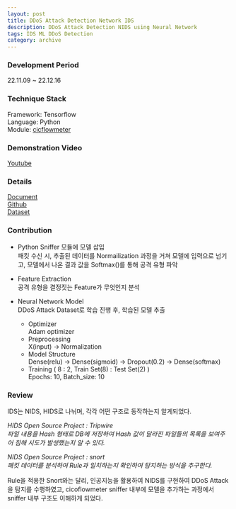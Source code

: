 ```yaml
---
layout: post
title: DDoS Attack Detection Network IDS
description: DDoS Attack Detection NIDS using Neural Network
tags: IDS ML DDoS Detection
category: archive
---
```


### Development Period
22.11.09 ~ 22.12.16

### Technique Stack  
Framework: Tensorflow   
Language: Python   
Module: [cicflowmeter](https://github.com/datthinh1801/cicflowmeter)

### Demonstration Video
[Youtube](https://youtu.be/wBjDQ6sChoc)

### Details

[Document](https://github.com/OH318/DoS-Intrusion-Detection-System/blob/master/IDS%20Final%20Report.pdf)  
[Github](https://github.com/OH318/DoS-Intrusion-Detection-System.git)  
[Dataset](https://www.kaggle.com/datasets/solarmainframe/ids-intrusion-csv?select=02-16-2018.csv)

### Contribution

- Python Sniffer 모듈에 모델 삽입  
    패킷 수신 시, 추출된 데이터를 Normailization 과정을 거쳐 모델에 입력으로 넘기고, 모델에서 나온 결과 값을 Softmax()를 통해 공격 유형 파악

- Feature Extraction  
    공격 유형을 결정짓는 Feature가 무엇인지 분석

- Neural Network Model  
    DDoS Attack Dataset로 학습 진행 후, 학습된 모델 추출 
    - Optimizer   
        Adam optimizer
    - Preprocessing  
        X(input) -> Normalization   
    - Model Structure   
        Dense(relu) -> Dense(sigmoid) -> Dropout(0.2) -> Dense(softmax)
    - Training ( 8 : 2, Train Set(8) : Test Set(2) )   
        Epochs: 10, Batch_size: 10
### Review

IDS는 NIDS, HIDS로 나뉘며, 각각 어떤 구조로 동작하는지 알게되었다. 

*HIDS Open Source Project : Tripwire  
파일 내용을 Hash 형태로 DB에 저장하여 Hash 값이 달라진 파일들의 목록을 보여주어 침해 시도가 발생했는지 알 수 있다.* 

*NIDS Open Source Project : snort  
패킷 데이터를 분석하여 Rule과 일치하는지 확인하여 탐지하는 방식을 추구한다.*

Rule을 적용한 Snort와는 달리, 인공지능을 활용하여 NIDS를 구현하여 DDoS Attack을 탐지를 수행하였고, cicoflowmeter sniffer 내부에 모델을 추가하는 과정에서 sniffer 내부 구조도 이해하게 되었다.